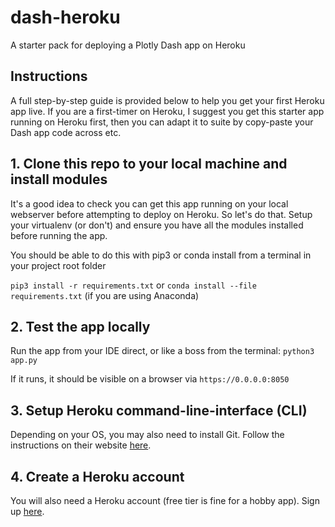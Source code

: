 # dash-heroku
A starter pack for deploying a Plotly Dash app on Heroku

## Instructions

A full step-by-step guide is provided below to help you get your first Heroku app live. 
If you are a first-timer on Heroku, I suggest you get this starter app running on Heroku first, then you can adapt it to suite by copy-paste your Dash app code across etc.

## 1. Clone this repo to your local machine and install modules

It's a good idea to check you can get this app running on your local webserver before attempting to deploy on Heroku. So let's do that.
Setup your virtualenv (or don't) and ensure you have all the modules installed before running the app.

You should be able to do this with pip3 or conda install from a terminal in your project root folder

`pip3 install -r requirements.txt` or `conda install --file requirements.txt` (if you are using Anaconda)

## 2. Test the app locally

Run the app from your IDE direct, or like a boss from the terminal: `python3 app.py`

If it runs, it should be visible on a browser via `https://0.0.0.0:8050`

## 3. Setup Heroku command-line-interface (CLI)

Depending on your OS, you may also need to install Git. Follow the instructions on their website [here](https://devcenter.heroku.com/articles/heroku-cli).

## 4. Create a Heroku account

You will also need a Heroku account (free tier is fine for a hobby app). Sign up [here](https://signup.heroku.com/login).